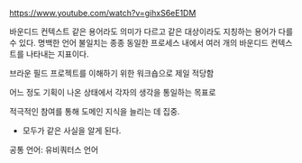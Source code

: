 https://www.youtube.com/watch?v=gihxS6eE1DM

바운디드 컨텍스트
같은 용어라도 의미가 다르고 같은 대상이라도 지칭하는 용어가 다를 수 있다.
명백한 언어 불일치는 종종 동일한 프로세스 내에서 여러 개의 바운디드 컨텍스트를 나타내는 지표이다.

브라운 필드 프로젝트를 이해하기 위한 워크숍으로 제일 적당함

어느 정도 기획이 나온 상태에서 각자의 생각을 통일하는 목표로

적극적인 참여를 통해 도메인 지식을 늘리는 데 집중.


- 모두가 같은 사실을 알게 된다.

공통 언어: 유비쿼터스 언어